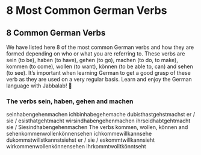 # 8 Most Common German Verbs

[](http://www.jabbalab.com/blog/wp-content/uploads/2010/04/common-verbs.jpg)

## 8 Common German Verbs

We have listed here 8 of the most common German verbs and how they are formed depending on who or what you are referring to. These verbs are sein (to be), haben (to have), gehen (to go), machen (to do, to make), kommen (to come), wollen (to want), können (to be able to, can) and sehen (to see). It’s important when learning German to get a good grasp of these verb as they are used on a very regular basis. Learn and enjoy the German language with Jabbalab! 🙂

### The verbs sein, haben, gehen and machen
seinhabengehenmachen
ichbinhabegehemache
dubisthastgehstmachst
er / sie / esisthatgehtmacht
wirsindhabengehenmachen
ihrseidhabtgehtmacht
sie / Siesindhabengehenmachen The verbs kommen, wollen, können and sehenkommenwollenkönnensehen
ichkommewillkannsehe
dukommstwillstkannstsiehst
er / sie / eskommtwillkannsieht
wirkommenwollenkönnensehen
ihrkommtwolltkönntseht
